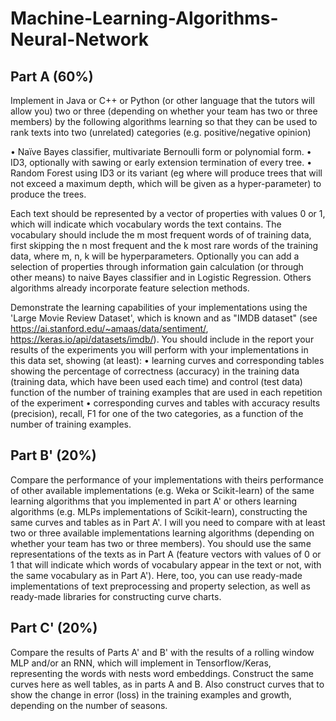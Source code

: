# Machine-Learning-Algorithms-Neural-Network

## Part A (60%)
Implement in Java or C++ or Python (or other language that
the tutors will allow you) two or three (depending on
whether your team has two or three members) by the following algorithms
learning so that they can be used to rank texts
into two (unrelated) categories (e.g. positive/negative opinion)

• Naïve Bayes classifier, multivariate Bernoulli form or
polynomial form.
• ID3, optionally with sawing or early extension termination
of every tree.
• Random Forest using ID3 or its variant (eg where
will produce trees that will not exceed a maximum depth,
which will be given as a hyper-parameter) to produce the trees.

Each text should be represented by a vector of properties with values
0 or 1, which will indicate which vocabulary words the text contains.
The vocabulary should include the m most frequent words of
of training data, first skipping the n most frequent and the k most
rare words of the training data, where m, n, k will be hyperparameters. Optionally you can add a selection of properties
through information gain calculation (or through other means) to
naive Bayes classifier and in Logistic Regression. Others
algorithms already incorporate feature selection methods.

Demonstrate the learning capabilities of your implementations using
the 'Large Movie Review Dataset', which is known
and as "IMDB dataset" (see https://ai.stanford.edu/~amaas/data/sentiment/,
https://keras.io/api/datasets/imdb/). You should include in the report
your results of the experiments you will perform with your implementations
in this data set, showing (at least):
• learning curves and corresponding tables showing the
  percentage of correctness (accuracy) in the training data (training 
  data, which have been used each time) and control (test data)
  function of the number of training examples that
  are used in each repetition of the experiment
• corresponding curves and tables with accuracy results
  (precision), recall, F1 for one of the two categories,
  as a function of the number of training examples.

## Part B' (20%)
Compare the performance of your implementations with theirs
performance of other available implementations (e.g. Weka or Scikit-learn)
of the same learning algorithms that you implemented in part A' or others
learning algorithms (e.g. MLPs implementations of Scikit-learn),
constructing the same curves and tables as in Part A'. I will
you need to compare with at least two or three available implementations
learning algorithms (depending on whether your team has two or three members).
You should use the same representations of the texts as in
Part A (feature vectors with values ​​of 0 or 1 that will indicate which words
of vocabulary appear in the text or not, with the same vocabulary as in
Part A'). Here, too, you can use ready-made implementations of text preprocessing and property selection, as well as ready-made
libraries for constructing curve charts.

## Part C' (20%)
Compare the results of Parts A' and B' with the
results of a rolling window MLP and/or an RNN, which will
implement in Tensorflow/Keras, representing the words with nests
word embeddings. Construct the same curves here as well
tables, as in parts A and B. Also construct curves that to
show the change in error (loss) in the training examples
and growth, depending on the number of seasons.
